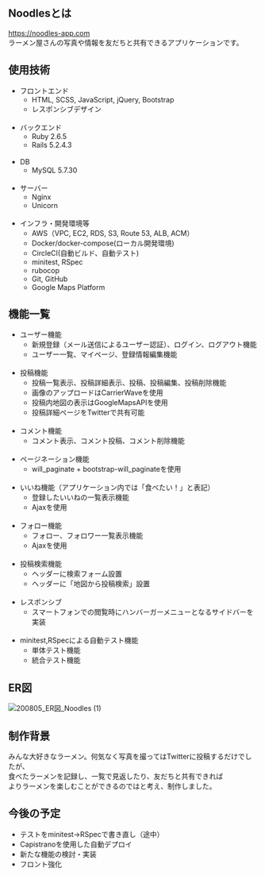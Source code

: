 ## Noodlesとは
https://noodles-app.com<br>
ラーメン屋さんの写真や情報を友だちと共有できるアプリケーションです。
## 使用技術
- フロントエンド
  - HTML, SCSS, JavaScript, jQuery, Bootstrap
  - レスポンシブデザイン<br><br>
- バックエンド
  - Ruby 2.6.5
  - Rails 5.2.4.3<br><br>
- DB
  - MySQL 5.7.30<br><br>
- サーバー
  - Nginx
  - Unicorn<br><br>
- インフラ・開発環境等
  - AWS（VPC, EC2, RDS, S3, Route 53, ALB, ACM）
  - Docker/docker-compose(ローカル開発環境)
  - CircleCI(自動ビルド、自動テスト)
  - minitest, RSpec
  - rubocop
  - Git, GitHub
  - Google Maps Platform
## 機能一覧
- ユーザー機能
  - 新規登録（メール送信によるユーザー認証）、ログイン、ログアウト機能
  - ユーザー一覧、マイページ、登録情報編集機能<br><br>
- 投稿機能
  - 投稿一覧表示、投稿詳細表示、投稿、投稿編集、投稿削除機能
  - 画像のアップロードはCarrierWaveを使用
  - 投稿内地図の表示はGoogleMapsAPIを使用
  - 投稿詳細ページをTwitterで共有可能<br><br>
- コメント機能
  - コメント表示、コメント投稿、コメント削除機能<br><br>
- ページネーション機能
  - will_paginate + bootstrap-will_paginateを使用<br><br>
- いいね機能（アプリケーション内では「食べたい！」と表記）
  - 登録したいいねの一覧表示機能
  - Ajaxを使用<br><br>
- フォロー機能
  - フォロー、フォロワー一覧表示機能
  - Ajaxを使用<br><br>
- 投稿検索機能
  - ヘッダーに検索フォーム設置
  - ヘッダーに「地図から投稿検索」設置<br><br>
- レスポンシブ
  - スマートフォンでの閲覧時にハンバーガーメニューとなるサイドバーを実装<br><br>
- minitest,RSpecによる自動テスト機能
  - 単体テスト機能
  - 統合テスト機能
## ER図
  ![200805_ER図_Noodles (1)](https://user-images.githubusercontent.com/57702892/89441555-4d434600-d788-11ea-9256-1efeb996b68c.jpg)
## 制作背景
みんな大好きなラーメン。何気なく写真を撮ってはTwitterに投稿するだけでしたが、<br>
食べたラーメンを記録し、一覧で見返したり、友だちと共有できれば<br>よりラーメンを楽しむことができるのではと考え、制作しました。
## 今後の予定
- テストをminitest→RSpecで書き直し（途中）
- Capistranoを使用した自動デプロイ
- 新たな機能の検討・実装
- フロント強化
